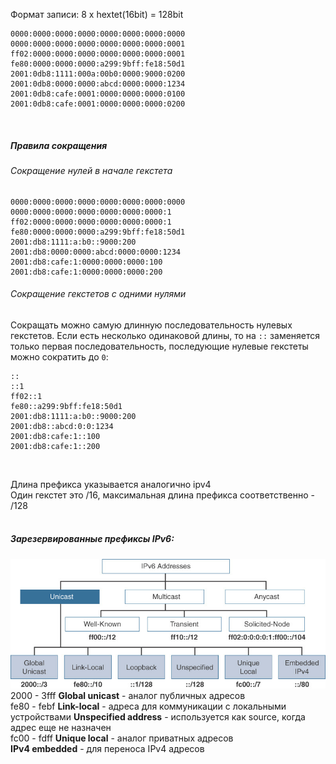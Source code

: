 Формат записи:
8 x hextet(16bit) = 128bit
```
0000:0000:0000:0000:0000:0000:0000:0000
0000:0000:0000:0000:0000:0000:0000:0001
ff02:0000:0000:0000:0000:0000:0000:0001
fe80:0000:0000:0000:a299:9bff:fe18:50d1
2001:0db8:1111:000a:00b0:0000:9000:0200
2001:0db8:0000:0000:abcd:0000:0000:1234
2001:0db8:cafe:0001:0000:0000:0000:0100
2001:0db8:cafe:0001:0000:0000:0000:0200
```
<br>

##### Правила сокращения
###### Сокращение нулей в начале гекстета
```
0000:0000:0000:0000:0000:0000:0000:0000
0000:0000:0000:0000:0000:0000:0000:1
ff02:0000:0000:0000:0000:0000:0000:1
fe80:0000:0000:0000:a299:9bff:fe18:50d1
2001:db8:1111:a:b0::9000:200
2001:db8:0000:0000:abcd:0000:0000:1234
2001:db8:cafe:1:0000:0000:0000:100
2001:db8:cafe:1:0000:0000:0000:200
```
###### Сокращение гекстетов с одними нулями
Сокращать можно самую длинную последовательность нулевых гекстетов. Если есть несколько одинаковой длины, то на `::` заменяется только первая последовательность, последующие нулевые гекстеты можно сократить до `0`:
```
::
::1
ff02::1
fe80::a299:9bff:fe18:50d1
2001:db8:1111:a:b0::9000:200
2001:db8::abcd:0:0:1234
2001:db8:cafe:1::100
2001:db8:cafe:1::200
```
<br>

Длина префикса указывается аналогично ipv4  
Один гекстет это /16, максимальная длина префикса соответственно - /128  
<br>

##### Зарезервированные префиксы IPv6:
![Prefix diagram](../../images/04fig06_alt.jpg)
2000 - 3fff **Global unicast** - аналог публичных адресов  
fe80 - febf **Link-local** - адреса для коммуникации с локальными устройствами
**Unspecified address** - используется как source, когда адрес еще не назначен  
fc00 - fdff **Unique local** - аналог приватных адресов  
**IPv4 embedded** - для переноса IPv4 адресов  